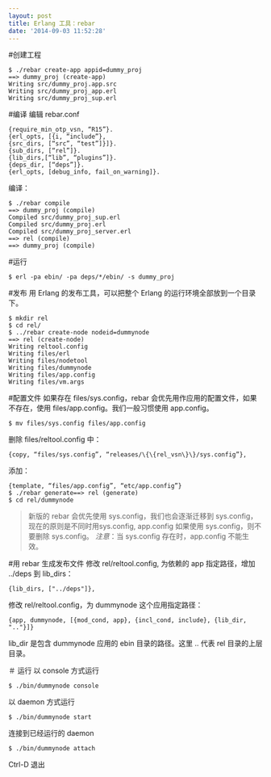 ```yaml
---
layout: post
title: Erlang 工具：rebar
date: '2014-09-03 11:52:28'
---
```


#创建工程
```
$ ./rebar create-app appid=dummy_proj
==> dummy_proj (create-app)
Writing src/dummy_proj.app.src
Writing src/dummy_proj_app.erl
Writing src/dummy_proj_sup.erl
```


#编译
编辑 rebar.conf
```
{require_min_otp_vsn, “R15”}.
{erl_opts, [{i, “include”},
{src_dirs, [“src”, “test”]}]}.
{sub_dirs, [“rel”]}.
{lib_dirs,[“lib”, “plugins”]}.
{deps_dir, [“deps”]}.
{erl_opts, [debug_info, fail_on_warning]}.
```
编译：
```
$ ./rebar compile
==> dummy_proj (compile)
Compiled src/dummy_proj_sup.erl
Compiled src/dummy_proj.erl
Compiled src/dummy_proj_server.erl
==> rel (compile)
==> dummy_proj (compile)
```

#运行
```
$ erl -pa ebin/ -pa deps/*/ebin/ -s dummy_proj
```

#发布
用 Erlang 的发布工具，可以把整个 Erlang 的运行环境全部放到一个目录下。
```
$ mkdir rel
$ cd rel/
$ ../rebar create-node nodeid=dummynode
==> rel (create-node)
Writing reltool.config
Writing files/erl
Writing files/nodetool
Writing files/dummynode
Writing files/app.config
Writing files/vm.args
```

#配置文件
如果存在 files/sys.config，rebar 会优先用作应用的配置文件，如果不存在，使用 files/app.config。我们一般习惯使用 app.config。

```
$ mv files/sys.config files/app.config
```

删除 files/reltool.config 中：
```
{copy, “files/sys.config”, “releases/\{\{rel_vsn\}\}/sys.config”},
```
添加：
```
{template, “files/app.config”, “etc/app.config”}
$ ./rebar generate==> rel (generate)
$ cd rel/dummynode
```

>新版的 rebar 会优先使用 sys.config，我们也会逐渐迁移到 sys.config，现在的原则是不同时用sys.config, app.config
>如果使用 sys.config，则不要删除 sys.config。
>_注意_：当 sys.config 存在时，app.config 不能生效。

#用 rebar 生成发布文件
修改 rel/reltool.config, 为依赖的 app 指定路径，增加 ../deps 到 lib_dirs：
```
{lib_dirs, ["../deps"]},
```

修改 rel/reltool.config，为 dummynode 这个应用指定路径：
```
{app, dummynode, [{mod_cond, app}, {incl_cond, include}, {lib_dir, ".."}]}
```
lib_dir 是包含 dummynode 应用的 ebin 目录的路径。这里 .. 代表 rel 目录的上层目录。

＃ 运行
以 console 方式运行

`$ ./bin/dummynode console`

以 daemon 方式运行

`$ ./bin/dummynode start`

连接到已经运行的 daemon

`$ ./bin/dummynode attach`

Ctrl-D 退出